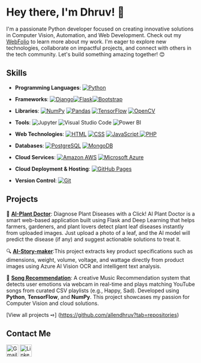 # Hey there, I'm Dhruv! 👋
I'm a passionate Python developer focused on creating innovative solutions in Computer Vision, Automation, and Web Development. Check out my [WebFolio](https://allendhruv.github.io/) to learn more about my work. I'm eager to explore new technologies, collaborate on impactful projects, and connect with others in the tech community. Let's build something amazing together! 😊

## Skills
- **Programming Languages**: <a href="https://github.com/search?q=user%3aallendhruv+language%3Apython"><img alt="Python" src="https://img.shields.io/badge/Python-14354C.svg?logo=python&logoColor=white"></a> 

- **Frameworks**: <a href="https://github.com/search?q=user%3aallendhruv+django"><img alt="Django" src="https://img.shields.io/badge/Django-092E20.svg?logo=django&logoColor=white"></a><a href="https://github.com/search?q=user%3aallendhruv+flask"><img alt="Flask" src="https://img.shields.io/badge/Flask-000000.svg?logo=flask&logoColor=white"></a><a href="https://github.com/search?q=user%3aallendhruv+bootstrap"><img alt="Bootstrap" src="https://img.shields.io/badge/Bootstrap-7952B3.svg?logo=bootstrap&logoColor=white"></a>

- **Libraries**: <a href="https://github.com/search?q=user%3aallendhruv+numpy"><img alt="NumPy" src="https://img.shields.io/badge/Numpy-013243.svg?logo=numpy&logoColor=white"></a> <a href="https://github.com/search?q=user%3aallendhruv+pandas"><img alt="Pandas" src="https://img.shields.io/badge/Pandas-150458.svg?logo=pandas&logoColor=white"></a> <a href="https://github.com/search?q=user%3aallendhruv+tensorflow"><img alt="TensorFlow" src="https://img.shields.io/badge/TensorFlow-FF6F00.svg?logo=TensorFlow&logoColor=white"></a> <a href="https://github.com/search?q=user%3aallendhruv+opencv"><img alt="OpenCV" src="https://img.shields.io/badge/OpenCV-5C3EE8.svg?logo=opencv&logoColor=white"></a>

- **Tools**: <img alt="Jupyter" src="https://img.shields.io/badge/Jupyter-F37626.svg?logo=Jupyter&logoColor=white"> <img alt="Visual Studio Code" src="https://img.shields.io/badge/Visual%20Studio%20Code-0078d7.svg?logo=visual-studio-code&logoColor=white"> 
  <img alt="Power BI" src="https://img.shields.io/badge/Power%20BI-F2C811.svg?logo=powerbi&logoColor=black">
  


- **Web Technologies**: <a href="https://github.com/search?q=user%3aallendhruv+language%3Ahtml"><img alt="HTML" src="https://img.shields.io/badge/HTML-E34F26.svg?logo=html5&logoColor=white"></a> <a href="https://github.com/search?q=user%3aallendhruv+language%3Acss"><img alt="CSS" src="https://img.shields.io/badge/CSS-1572B6.svg?logo=css3&logoColor=white"></a> <a href="https://github.com/search?q=user%3aallendhruv+language%3Ajavascript"><img alt="JavaScript" src="https://img.shields.io/badge/JavaScript-F7DF1E.svg?logo=javascript&logoColor=black"></a><a href="https://github.com/search?q=user%3aallendhruv+php">
  <img alt="PHP" src="https://img.shields.io/badge/PHP-777BB4.svg?logo=php&logoColor=white"></a>


- **Databases**: <a href="https://github.com/search?q=user%3aallendhruv+language%3Apostgresql"><img alt="PostgreSQL" src="https://img.shields.io/badge/PostgreSQL-316192.svg?logo=postgresql&logoColor=white"></a> <a href="https://github.com/search?q=user%3aallendhruv+language%3Amongodb"><img alt="MongoDB" src="https://img.shields.io/badge/MongoDB-4ea94b.svg?logo=mongodb&logoColor=white"></a>

- **Cloud Services**: <a href="https://github.com/search?q=user%3aallendhruv+aws"><img alt="Amazon AWS" src="https://img.shields.io/badge/Amazon_AWS-232F3E?logo=amazonaws&logoColor=white"></a> <a href="https://github.com/search?q=user%3aallendhruv+azure"><img alt="Microsoft Azure" src="https://img.shields.io/badge/Microsoft_Azure-0089D6?logo=microsoftazure&logoColor=white"></a>

- **Cloud Deployment & Hosting**: <a href="https://github.com/search?q=user%3aallendhruv+github+pages"><img alt="GitHub Pages" src="https://img.shields.io/badge/GitHub%20Pages-327FC7.svg?logo=github&logoColor=white"></a>

- **Version Control**: <a href="https://github.com/search?q=user%3aallendhruv+git"><img alt="Git" src="https://img.shields.io/badge/Git-F05033.svg?logo=git&logoColor=white"></a>

## Projects
🌿 **[AI-Plant Doctor](https://github.com/allendhruv/AI-Plant-Doctor)**: Diagnose Plant Diseases with a Click! AI Plant Doctor is a smart web-based application built using Flask and Deep Learning that helps farmers, gardeners, and plant lovers detect plant leaf diseases instantly from uploaded images. Just upload a photo of a leaf, and the AI model will predict the disease (if any) and suggest actionable solutions to treat it.

🔍 **[AI-Story-maker](https://github.com/allendhruv/AI-Plant-Doctor)**:This project extracts key product specifications such as dimensions, weight, volume, voltage, and wattage directly from product images using Azure AI Vision OCR and intelligent text analysis.

🎵 **[Song Recommendation](https://github.com/allendhruv/Song-recommendation)**: A creative Music Recommendation system that detects user emotions via webcam in real-time and plays matching YouTube songs from curated CSV playlists (e.g., Happy, Sad). Developed using **Python**, **TensorFlow**, and **NumPy**. This project showcases my passion for Computer Vision and cloud solutions.

[View all projects ➺] (https://github.com/allendhruv?tab=repositories)

## Contact Me
<a href="mailto:dhruvsolankigi@gmail.com"><img alt="Gmail" width="32" src="https://img.icons8.com/color/48/gmail-new.png"></a> <a></a> <a href="https://www.linkedin.com/in/mrdhruvsolanki/"><img alt="LinkedIn" width="32" src="https://cdn.jsdelivr.net/gh/devicons/devicon/icons/linkedin/linkedin-original.svg"></a>


